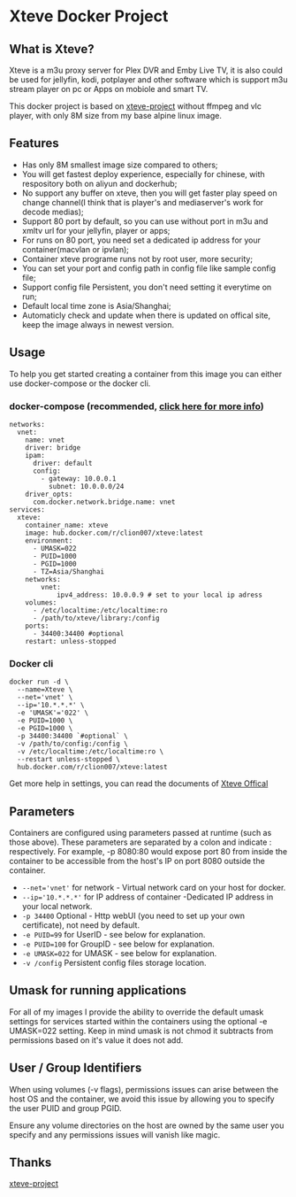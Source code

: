 # Xteve Docker Project

## What is Xteve?

Xteve is a m3u proxy server for Plex DVR and Emby Live TV, it is also could be used for jellyfin, kodi, potplayer and other software which is support m3u stream player on pc or Apps on mobiole and smart TV. 

This docker project is based on [xteve-project](https://github.com/xteve-project/xTeVe) without ffmpeg and vlc player, with only 8M size from my base alpine linux image.

## Features

* Has only 8M smallest image size compared to others;
* You will get fastest deploy experience, especially for chinese, with respository both on aliyun and dockerhub;
* No support any buffer on xteve, then you will get faster play speed on change channel(I think that is player's and mediaserver's work for decode medias);
* Support 80 port by default, so you can use without port in m3u and xmltv url for your jellyfin, player or apps;
* For runs on 80 port, you need set a dedicated ip address for your container(macvlan or ipvlan);
* Container xteve programe runs not by root user, more security;
* You can set your port and config path in config file like sample config file;
* Support config file Persistent, you don't need setting it everytime on run;
* Default local time zone is Asia/Shanghai;
* Automaticly check and update when there is updated on offical site, keep the image always in newest version.

## Usage

To help you get started creating a container from this image you can either use docker-compose or the docker cli.

### docker-compose (recommended, [click here for more info](https://https://docs.docker.com/compose/))

```
networks:
  vnet:
    name: vnet
    driver: bridge
    ipam:
      driver: default
      config:
        - gateway: 10.0.0.1
          subnet: 10.0.0.0/24
    driver_opts:
      com.docker.network.bridge.name: vnet
services:
  xteve:
    container_name: xteve
    image: hub.docker.com/r/clion007/xteve:latest
    environment:
      - UMASK=022
      - PUID=1000
      - PGID=1000
      - TZ=Asia/Shanghai
    networks:
        vnet:
            ipv4_address: 10.0.0.9 # set to your local ip adress
    volumes:
      - /etc/localtime:/etc/localtime:ro
      - /path/to/xteve/library:/config
    ports:
      - 34400:34400 #optional
    restart: unless-stopped
```

### Docker cli

```
docker run -d \
  --name=Xteve \
  --net='vnet' \
  --ip='10.*.*.*' \
  -e 'UMASK'='022' \
  -e PUID=1000 \
  -e PGID=1000 \
  -p 34400:34400 `#optional` \
  -v /path/to/config:/config \
  -v /etc/localtime:/etc/localtime:ro \
  --restart unless-stopped \
  hub.docker.com/r/clion007/xteve:latest
```

Get more help in settings, you can read the documents of [Xteve Offical](https://github.com/xteve-project/xTeVe-Documentation/blob/master/en/configuration.md)

## Parameters

Containers are configured using parameters passed at runtime (such as those above). These parameters are separated by a colon and indicate <external>:<internal> respectively. For example, -p 8080:80 would expose port 80 from inside the container to be accessible from the host's IP on port 8080 outside the container.

* ```--net='vnet'``` for network - Virtual network card on your host for docker.
* ```--ip='10.*.*.*'``` for IP address of container -Dedicated IP address in your local network.
* ```-p 34400``` Optional - Http webUI (you need to set up your own certificate), not need by default.
* ```-e PUID=99``` for UserID - see below for explanation.
* ```-e PUID=100``` for GroupID - see below for explanation.
* ```-e UMASK=022``` for UMASK - see below for explanation.
* ```-v /config``` Persistent config files storage location. 

## Umask for running applications

For all of my images I provide the ability to override the default umask settings for services started within the containers using the optional -e UMASK=022 setting. Keep in mind umask is not chmod it subtracts from permissions based on it's value it does not add.

## User / Group Identifiers

When using volumes (-v flags), permissions issues can arise between the host OS and the container, we avoid this issue by allowing you to specify the user PUID and group PGID.

Ensure any volume directories on the host are owned by the same user you specify and any permissions issues will vanish like magic.

## Thanks

[xteve-project](https://github.com/xteve-project/xTeVe)
